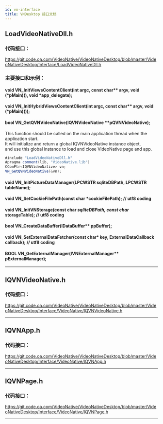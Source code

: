 ```yaml
---
id: vn-interface
title: VNDesktop 接口文档
---
```


## LoadVideoNativeDll.h
### 代码接口：
https://git.code.oa.com/VideoNative/VideoNativeDesktop/blob/master/VideoNativeDesktop/Interface/LoadVideoNativeDll.h   

### 主要接口和示例：
#### void VN_InitViewsContentClient(int argc, const char** argv, void (*pMain)(), void *app_delegate);   

#### void VN_InitHybridViewsContentClient(int argc, const char** argv, void (*pMain)());   


#### bool VN_GetQVNVideoNative(IQVNVideoNative **pQVNVideoNative);   
This function should be called on the main application thread when the application start.    
It will initialize and return a global IQVNVideoNative instance object,    
and use this global instance to load and close VideoNative page and app.   

```groovy
#include "LoadVideoNativeDll.h"
#pragma comment(lib, "VideoNative.lib")
CComPtr<IQVNVideoNative> vn;
VN_GetQVNVideoNative(&vn);
```

#### void VN_InitPictureDataManager(LPCWSTR sqliteDBPath, LPCWSTR tableName);   

#### void VN_SetCookieFilePath(const char *cookieFilePath); // utf8 coding   

#### void VN_InitVNStorage(const char *sqliteDBPath, const char* storageTable); // utf8 coding   

#### bool VN_CreateDataBuffer(IDataBuffer** ppBuffer);   
 
#### void VN_SetExternalDataFetcher(const char* key, ExternalDataCallback callback); // utf8 coding   

#### BOOL VN_GetExternalManager(IVNExternalManager** pExternalManager);   

---

## IQVNVideoNative.h
### 代码接口：
https://git.code.oa.com/VideoNative/VideoNativeDesktop/blob/master/VideoNativeDesktop/Interface/VideoNative/IQVNVideoNative.h   

---

## IQVNApp.h
### 代码接口：
https://git.code.oa.com/VideoNative/VideoNativeDesktop/blob/master/VideoNativeDesktop/Interface/VideoNative/IQVNApp.h   

---

## IQVNPage.h
### 代码接口：
https://git.code.oa.com/VideoNative/VideoNativeDesktop/blob/master/VideoNativeDesktop/Interface/VideoNative/IQVNPage.h   
    
---
